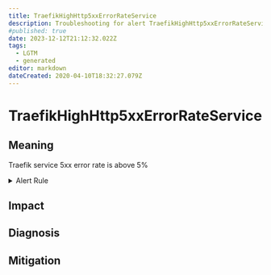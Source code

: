 ```yaml
---
title: TraefikHighHttp5xxErrorRateService
description: Troubleshooting for alert TraefikHighHttp5xxErrorRateService
#published: true
date: 2023-12-12T21:12:32.022Z
tags: 
  - LGTM
  - generated
editor: markdown
dateCreated: 2020-04-10T18:32:27.079Z
---
```


# TraefikHighHttp5xxErrorRateService

## Meaning
[//]: # "Short paragraph that explains what the alert means"
Traefik service 5xx error rate is above 5%

<details>
  <summary>Alert Rule</summary>

{{% rule "traefik/embedded-exporter-v2.yml" "TraefikHighHttp5xxErrorRateService" %}}

<!-- Rule when generated

```yaml
alert: TraefikHighHttp5xxErrorRateService
expr: sum(rate(traefik_service_requests_total{code=~"5.*"}[3m])) by (service) / sum(rate(traefik_service_requests_total[3m])) by (service) * 100 > 5
for: 1m
labels:
    severity: critical
annotations:
    summary: Traefik high HTTP 5xx error rate service (instance {{ $labels.instance }})
    description: |-
        Traefik service 5xx error rate is above 5%
          VALUE = {{ $value }}
          LABELS = {{ $labels }}
    runbook: https://github.com/srerun/prometheus-alerts/blob/main/content/runbooks/embedded-exporter-v2/TraefikHighHttp5xxErrorRateService.md

```

-->

</details>


## Impact
[//]: # "What could / will happen if the alert is not addressed"



## Diagnosis
[//]: # "Steps to take to identify the cause of the problem"



## Mitigation
[//]: # "The steps necessary to resolve the alert"
